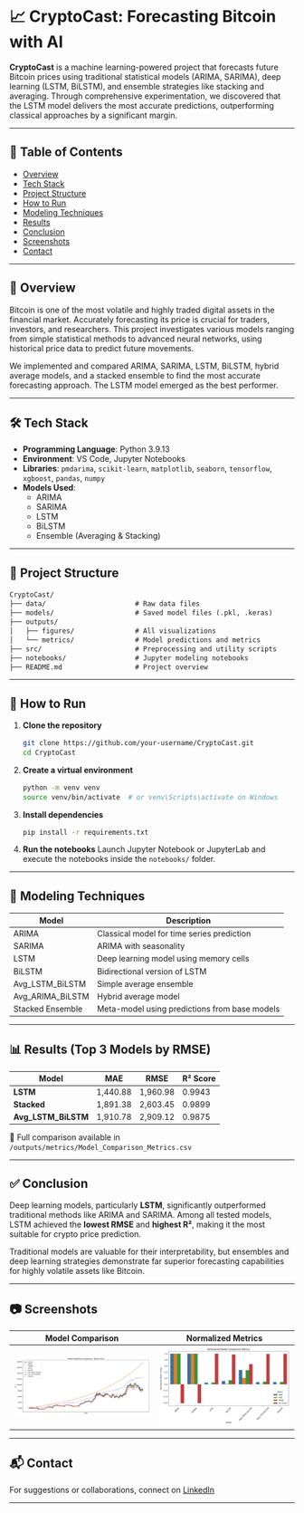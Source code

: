 # 📈 CryptoCast: Forecasting Bitcoin with AI

**CryptoCast** is a machine learning-powered project that forecasts future Bitcoin prices using traditional statistical models (ARIMA, SARIMA), deep learning (LSTM, BiLSTM), and ensemble strategies like stacking and averaging. Through comprehensive experimentation, we discovered that the LSTM model delivers the most accurate predictions, outperforming classical approaches by a significant margin.

---

## 📌 Table of Contents
- [Overview](#-overview)
- [Tech Stack](#-tech-stack)
- [Project Structure](#-project-structure)
- [How to Run](#-how-to-run)
- [Modeling Techniques](#-modeling-techniques)
- [Results](#-results)
- [Conclusion](#-conclusion)
- [Screenshots](#-screenshots)
- [Contact](#-contact)

---

## 🧠 Overview

Bitcoin is one of the most volatile and highly traded digital assets in the financial market. Accurately forecasting its price is crucial for traders, investors, and researchers. This project investigates various models ranging from simple statistical methods to advanced neural networks, using historical price data to predict future movements.

We implemented and compared ARIMA, SARIMA, LSTM, BiLSTM, hybrid average models, and a stacked ensemble to find the most accurate forecasting approach. The LSTM model emerged as the best performer.

---

## 🛠️ Tech Stack

- **Programming Language**: Python 3.9.13
- **Environment**: VS Code, Jupyter Notebooks
- **Libraries**: `pmdarima`, `scikit-learn`, `matplotlib`, `seaborn`, `tensorflow`, `xgboost`, `pandas`, `numpy`
- **Models Used**:
  - ARIMA
  - SARIMA
  - LSTM
  - BiLSTM
  - Ensemble (Averaging & Stacking)

---

## 📁 Project Structure

```
CryptoCast/
├── data/                      # Raw data files
├── models/                    # Saved model files (.pkl, .keras)
├── outputs/
│   ├── figures/               # All visualizations
│   └── metrics/               # Model predictions and metrics
├── src/                       # Preprocessing and utility scripts
├── notebooks/                 # Jupyter modeling notebooks
├── README.md                  # Project overview
```

---

## 🚀 How to Run

1. **Clone the repository**
   ```bash
   git clone https://github.com/your-username/CryptoCast.git
   cd CryptoCast
   ```

2. **Create a virtual environment**
   ```bash
   python -m venv venv
   source venv/bin/activate  # or venv\Scripts\activate on Windows
   ```

3. **Install dependencies**
   ```bash
   pip install -r requirements.txt
   ```

4. **Run the notebooks**
   Launch Jupyter Notebook or JupyterLab and execute the notebooks inside the `notebooks/` folder.

---

## 🧪 Modeling Techniques

| Model                 | Description                                     |
|----------------------|-------------------------------------------------|
| ARIMA                | Classical model for time series prediction      |
| SARIMA               | ARIMA with seasonality                          |
| LSTM                 | Deep learning model using memory cells          |
| BiLSTM               | Bidirectional version of LSTM                   |
| Avg_LSTM_BiLSTM      | Simple average ensemble                         |
| Avg_ARIMA_BiLSTM     | Hybrid average model                            |
| Stacked Ensemble     | Meta-model using predictions from base models   |

---

## 📊 Results (Top 3 Models by RMSE)

| Model               | MAE       | RMSE      | R² Score |
|--------------------|-----------|-----------|----------|
| **LSTM**           | 1,440.88  | 1,960.98  | 0.9943   |
| **Stacked**        | 1,891.38  | 2,603.45  | 0.9899   |
| **Avg_LSTM_BiLSTM**| 1,910.78  | 2,909.12  | 0.9875   |

📌 Full comparison available in `/outputs/metrics/Model_Comparison_Metrics.csv`

---

## ✅ Conclusion

Deep learning models, particularly **LSTM**, significantly outperformed traditional methods like ARIMA and SARIMA. Among all tested models, LSTM achieved the **lowest RMSE** and **highest R²**, making it the most suitable for crypto price prediction.

Traditional models are valuable for their interpretability, but ensembles and deep learning strategies demonstrate far superior forecasting capabilities for highly volatile assets like Bitcoin.

---

## 📷 Screenshots

| Model Comparison | Normalized Metrics |
|------------------|--------------------|
| ![All Models](./outputs/figures/All_Model_Comparison.png) | ![Bar Chart](./outputs/figures/Model_Comparison_Metrics.png) |

---

## 📬 Contact

For suggestions or collaborations, connect on [LinkedIn](https://https://www.linkedin.com/in/satvik-ranjan/)

---